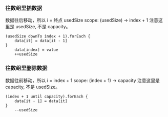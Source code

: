 ### 往数组里插数据

数据往后移动，所以 i = 终点 usedSize
scope: (usedSize) -> index + 1
注意这里是 usedSize, 不是 capacity。

```
(usedSize downTo index + 1).forEach {
    data[it] = data[it - 1]
}
    data[index] = value
    ++usedSize
```

### 往数组里删除数据

数据往前移动，所以 i = index + 1
scope: (index + 1) -> capacity
注意这里是 capacity, 不是 usedSize。

```
(index + 1 until capacity).forEach {
    data[it - 1] = data[it]
}
    --usedSize
```